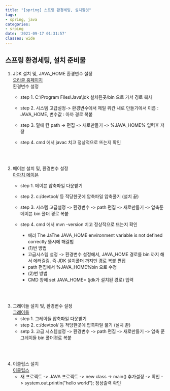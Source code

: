 ```yaml
---
title: "[spring] 스프링 환경세팅, 설치할것"
tags:
- spring, java
categories:
- srping
date: '2021-09-17 01:31:57'
classes: wide
---
```


## 스프링 환경세팅, 설치 준비물

1. JDK 설치 및, JAVA_HOME 환경변수 설정
<br> [오라클 홈페이지](http://www.oracle.com)
<br>  환경변수 설정
   - step 1. C:\Program Files\Java\jdk 설치된곳/bin 으로 가서 경로 복사
   - step 2. 시스템 고급설정-> 환경변수에서 제일 위칸 새로 만들기에서 이름 : JAVA_HOME, 변수값 : 아까 경로 복붙

   - step 3. 밑에 칸 path -> 편집 -> 새로만들기 -> %JAVA_HOME% 입력후 저장

   - step 4. cmd 에서 javac 치고 정상적으로 뜨는지 확인
<br>
<br>

2. 메이븐 설치 및, 환경변수 설정
<br> [아파치 메이븐](http://maven.apache.org)
   - step 1. 메이븐 압축파일 다운받기
   - step 2. c:/devtool/ 등 적당한곳에 압축파일 압축풀기 (설치 끝)

   - step 3. 시스템 고급설정 -> 환경변수 -> path 편집 -> 새로만들기 -> 압축푼 메이븐 bin 폴더 경로 복붙

   - step 4. cmd 에서 mvn -version 치고 정상적으로 뜨는지 확인
      - 에러 The JaThe JAVA_HOME environment variable is not defined correctly 뜰시에 해결법
      - (1)번 방법
      - 고급시스템 설정 -> 환경변수 설정에서, JAVA_HOME 경로를 bin 까지 해서 에러걸림. 즉 JDK 설치폴더 까지만 경로 복붙 편집
      - path 편집에서 %JAVA_HOME%bin 으로 수정 
      - (2)번 방법
      - CMD 창에 set JAVA_HOME= (jdk가 설치된 경로) 입력

<br>
<br>

3. 그레이들 설치 및, 환경변수 설정
<br> [그레이들](https://gradle.org/releases)
   - step 1. 그레이들 압축파일 다운받기
   - step 2. c:/devtool/ 등 적당한곳에 압축파일 풀기 (설치 끝)
   - setp 3. 고급 시스템설정 -> 환경변수 -> path 편집 -> 새로만들기 -> 압축 푼 그레이들 bin 폴더경로 복붙

<br>
<br>


4. 이클립스 설치
<br> [이클립스](http://www.eclipse.org/)
    - 새 프로젝트 -> JAVA 프로젝트 -> new class -> main() 추가설정 -> 확인 -> system.out.println("hello world"); 정상출력 확인